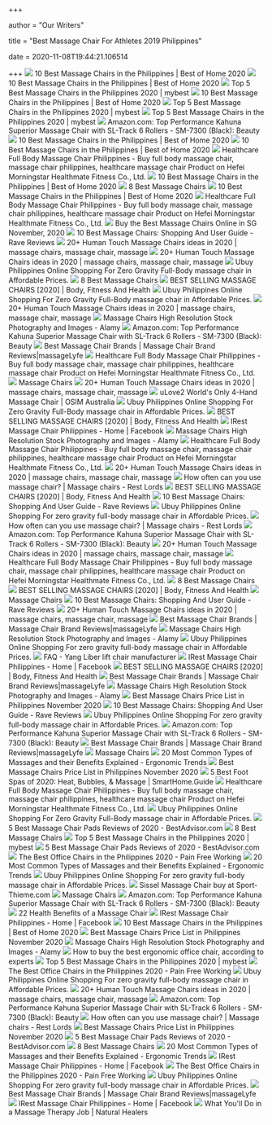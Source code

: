 +++
        
author = "Our Writers"
        
title = "Best Massage Chair For Athletes 2019 Philippines"
        
date = 2020-11-08T19:44:21.106514
        
+++
[ ![](https://i0.wp.com/www.theweddingvowsg.com/wp-content/uploads/2020/09/Macy-4D-Massage-Chair-Philippines.jpg?fit=1200%2C1200&ssl=1)](https://i0.wp.com/www.theweddingvowsg.com/wp-content/uploads/2020/09/Macy-4D-Massage-Chair-Philippines.jpg?fit=1200%2C1200&ssl=1) 10 Best Massage Chairs in the Philippines | Best of Home 2020
[ ![](https://i2.wp.com/www.theweddingvowsg.com/wp-content/uploads/2020/09/Modern-Relax-Massage-Chair-Philippines.jpg?resize=340%2C340&ssl=1)](https://i2.wp.com/www.theweddingvowsg.com/wp-content/uploads/2020/09/Modern-Relax-Massage-Chair-Philippines.jpg?resize=340%2C340&ssl=1) 10 Best Massage Chairs in the Philippines | Best of Home 2020
[ ![](https://img.my-best.ph/press_component/images/a491bf372f10b7a0378bbc9239fd271a.jpg?ixlib=rails-3.1.0&auto=compress&q=70&lossless=0&w=690&fit=max)](https://img.my-best.ph/press_component/images/a491bf372f10b7a0378bbc9239fd271a.jpg?ixlib=rails-3.1.0&auto=compress&q=70&lossless=0&w=690&fit=max) Top 5 Best Massage Chairs in the Philippines 2020 | mybest
[ ![](https://i2.wp.com/www.theweddingvowsg.com/wp-content/uploads/2020/09/KEMILNG-Luxurious-Whole-Body-Massage-Chair-Philippines.jpg?resize=340%2C340&ssl=1)](https://i2.wp.com/www.theweddingvowsg.com/wp-content/uploads/2020/09/KEMILNG-Luxurious-Whole-Body-Massage-Chair-Philippines.jpg?resize=340%2C340&ssl=1) 10 Best Massage Chairs in the Philippines | Best of Home 2020
[ ![](https://img.my-best.ph/press_component/item_part_images/662971ac85905229b40694597e58b802.jpg?ixlib=rails-3.1.0&auto=compress&q=70&lossless=0&w=196&h=196&fit=clip)](https://img.my-best.ph/press_component/item_part_images/662971ac85905229b40694597e58b802.jpg?ixlib=rails-3.1.0&auto=compress&q=70&lossless=0&w=196&h=196&fit=clip) Top 5 Best Massage Chairs in the Philippines 2020 | mybest
[ ![](https://img.my-best.ph/press_component/item_part_images/895812581822fc76c0396487d7f57aa2.jpg?ixlib=rails-3.1.0&auto=compress&q=70&lossless=0&w=196&h=196&fit=clip)](https://img.my-best.ph/press_component/item_part_images/895812581822fc76c0396487d7f57aa2.jpg?ixlib=rails-3.1.0&auto=compress&q=70&lossless=0&w=196&h=196&fit=clip) Top 5 Best Massage Chairs in the Philippines 2020 | mybest
[ ![](https://images-na.ssl-images-amazon.com/images/I/61oLYiPdR9L._SY450_.jpg)](https://images-na.ssl-images-amazon.com/images/I/61oLYiPdR9L._SY450_.jpg) Amazon.com: Top Performance Kahuna Superior Massage Chair with SL-Track 6  Rollers - SM-7300 (Black): Beauty
[ ![](https://i2.wp.com/www.theweddingvowsg.com/wp-content/uploads/2020/09/Home-and-Office-Spa-Massage-Chair-Philippines.jpg?resize=340%2C340&ssl=1)](https://i2.wp.com/www.theweddingvowsg.com/wp-content/uploads/2020/09/Home-and-Office-Spa-Massage-Chair-Philippines.jpg?resize=340%2C340&ssl=1) 10 Best Massage Chairs in the Philippines | Best of Home 2020
[ ![](https://i0.wp.com/www.theweddingvowsg.com/wp-content/uploads/2020/09/OEM-3D-Massage-Chair-Philippines.jpg?resize=750%2C1100&ssl=1)](https://i0.wp.com/www.theweddingvowsg.com/wp-content/uploads/2020/09/OEM-3D-Massage-Chair-Philippines.jpg?resize=750%2C1100&ssl=1) 10 Best Massage Chairs in the Philippines | Best of Home 2020
[ ![](https://5lrorwxhmllqiik.leadongcdn.com/cloud/mpBqjKjqRimSjiiooijo/Full-Body-Massage-Chair-400-400.jpg)](https://5lrorwxhmllqiik.leadongcdn.com/cloud/mpBqjKjqRimSjiiooijo/Full-Body-Massage-Chair-400-400.jpg) Healthcare Full Body Massage Chair Philippines - Buy full body massage chair,  massage chair philippines, healthcare massage chair Product on Hefei  Morningstar Healthmate Fitness Co., Ltd.
[ ![](https://i2.wp.com/www.theweddingvowsg.com/wp-content/uploads/2020/09/GEBCO-SL-Massage-Chair-Philippines.jpg?resize=539%2C332&ssl=1)](https://i2.wp.com/www.theweddingvowsg.com/wp-content/uploads/2020/09/GEBCO-SL-Massage-Chair-Philippines.jpg?resize=539%2C332&ssl=1) 10 Best Massage Chairs in the Philippines | Best of Home 2020
[ ![](https://s.yimg.com/ny/api/res/1.2/8j093AIogCe2_JGIhHthBw--/YXBwaWQ9aGlnaGxhbmRlcjtoPTY2Ng--/https://images.fatherly.com/wp-content/uploads/2019/03/massagechairs-header.jpg?q=65&enable=upscale&w=1200)](https://s.yimg.com/ny/api/res/1.2/8j093AIogCe2_JGIhHthBw--/YXBwaWQ9aGlnaGxhbmRlcjtoPTY2Ng--/https://images.fatherly.com/wp-content/uploads/2019/03/massagechairs-header.jpg?q=65&enable=upscale&w=1200) 8 Best Massage Chairs
[ ![](https://i2.wp.com/www.theweddingvowsg.com/wp-content/uploads/2020/09/Macy-Automatic-Massage-Chair-Philippines.jpg?resize=960%2C975&ssl=1)](https://i2.wp.com/www.theweddingvowsg.com/wp-content/uploads/2020/09/Macy-Automatic-Massage-Chair-Philippines.jpg?resize=960%2C975&ssl=1) 10 Best Massage Chairs in the Philippines | Best of Home 2020
[ ![](https://5nrorwxhmllqjik.leadongcdn.com/cloud/mkBqjKjqRimSjiiorjjo/massage-chair-philippines-460-460.jpg)](https://5nrorwxhmllqjik.leadongcdn.com/cloud/mkBqjKjqRimSjiiorjjo/massage-chair-philippines-460-460.jpg) Healthcare Full Body Massage Chair Philippines - Buy full body massage chair,  massage chair philippines, healthcare massage chair Product on Hefei  Morningstar Healthmate Fitness Co., Ltd.
[ ![](https://a.ipricegroup.com/media/Lyn/Massage_Chairs_SG.jpg)](https://a.ipricegroup.com/media/Lyn/Massage_Chairs_SG.jpg) Buy the Best Massage Chairs Online in SG November, 2020
[ ![](https://www.ravereviews.org/wp-content/uploads/2018/12/RAVE-2-MassageChairs-Relaxonchair.jpg)](https://www.ravereviews.org/wp-content/uploads/2018/12/RAVE-2-MassageChairs-Relaxonchair.jpg) 10 Best Massage Chairs: Shopping And User Guide - Rave Reviews
[ ![](https://i.pinimg.com/236x/90/76/e8/9076e8555e68f3c27f99fb9911aef600.jpg)](https://i.pinimg.com/236x/90/76/e8/9076e8555e68f3c27f99fb9911aef600.jpg) 20+ Human Touch Massage Chairs ideas in 2020 | massage chairs, massage chair,  massage
[ ![](https://i.pinimg.com/236x/47/e0/3e/47e03ef3da162af5a0800c0cd94c604d.jpg)](https://i.pinimg.com/236x/47/e0/3e/47e03ef3da162af5a0800c0cd94c604d.jpg) 20+ Human Touch Massage Chairs ideas in 2020 | massage chairs, massage chair,  massage
[ ![](https://www.ubuy.com.ph/productimg/?image=aHR0cHM6Ly9tLm1lZGlhLWFtYXpvbi5jb20vaW1hZ2VzL0kvNjFnYkgwclBPNEwuX0FDX1VTMjE4Xy5qcGc.jpg)](https://www.ubuy.com.ph/productimg/?image=aHR0cHM6Ly9tLm1lZGlhLWFtYXpvbi5jb20vaW1hZ2VzL0kvNjFnYkgwclBPNEwuX0FDX1VTMjE4Xy5qcGc.jpg) Ubuy Philippines Online Shopping For Zero Gravity Full-Body massage chair  in Affordable Prices.
[ ![](https://s.yimg.com/ny/api/res/1.2/Qi8vp4IdP6gmwB7NYza4UQ--/YXBwaWQ9aGlnaGxhbmRlcjtoPTY2Ng--/https://media.zenfs.com/en-US/fatherly_721/295dc7e75d41f20000f7dd35c69dd9be)](https://s.yimg.com/ny/api/res/1.2/Qi8vp4IdP6gmwB7NYza4UQ--/YXBwaWQ9aGlnaGxhbmRlcjtoPTY2Ng--/https://media.zenfs.com/en-US/fatherly_721/295dc7e75d41f20000f7dd35c69dd9be) 8 Best Massage Chairs
[ ![](http://bodyfitnessandhealth.com/wp-content/uploads/2019/10/81XbYPzoaLL._SL1500_-300x300.jpg)](http://bodyfitnessandhealth.com/wp-content/uploads/2019/10/81XbYPzoaLL._SL1500_-300x300.jpg) BEST SELLING MASSAGE CHAIRS [2020] | Body, Fitness And Health
[ ![](https://www.ubuy.com.ph/productimg/?image=aHR0cHM6Ly9tLm1lZGlhLWFtYXpvbi5jb20vaW1hZ2VzL0kvNzF3MXcxdFRMZUwuX0FDX1VTMjE4Xy5qcGc.jpg)](https://www.ubuy.com.ph/productimg/?image=aHR0cHM6Ly9tLm1lZGlhLWFtYXpvbi5jb20vaW1hZ2VzL0kvNzF3MXcxdFRMZUwuX0FDX1VTMjE4Xy5qcGc.jpg) Ubuy Philippines Online Shopping For Zero Gravity Full-Body massage chair  in Affordable Prices.
[ ![](https://i.pinimg.com/236x/2e/d7/c1/2ed7c125ee822bfa86450174b590914c.jpg)](https://i.pinimg.com/236x/2e/d7/c1/2ed7c125ee822bfa86450174b590914c.jpg) 20+ Human Touch Massage Chairs ideas in 2020 | massage chairs, massage chair,  massage
[ ![](https://c8.alamy.com/comp/TDNTFJ/chelyabinsk-region-russia-june-2019-beige-and-black-massage-chairs-in-the-store-TDNTFJ.jpg)](https://c8.alamy.com/comp/TDNTFJ/chelyabinsk-region-russia-june-2019-beige-and-black-massage-chairs-in-the-store-TDNTFJ.jpg) Massage Chairs High Resolution Stock Photography and Images - Alamy
[ ![](https://m.media-amazon.com/images/S/aplus-seller-content-images-us-east-1/ATVPDKIKX0DER/A3BGPX4C7IRANN/B077416M4M/fC0pSRuJRmOF._UX300_TTW__.jpg)](https://m.media-amazon.com/images/S/aplus-seller-content-images-us-east-1/ATVPDKIKX0DER/A3BGPX4C7IRANN/B077416M4M/fC0pSRuJRmOF._UX300_TTW__.jpg) Amazon.com: Top Performance Kahuna Superior Massage Chair with SL-Track 6  Rollers - SM-7300 (Black): Beauty
[ ![](https://massagelyfe.com/wp-content/uploads/2019/11/Screen-Shot-2019-11-30-at-2.08.03-PM.png)](https://massagelyfe.com/wp-content/uploads/2019/11/Screen-Shot-2019-11-30-at-2.08.03-PM.png) Best Massage Chair Brands | Massage Chair Brand Reviews|massageLyfe
[ ![](https://5nrorwxhmllqjik.leadongcdn.com/cloud/moBqjKjqRimSjiiolijo/massage-chair-philippines.jpg)](https://5nrorwxhmllqjik.leadongcdn.com/cloud/moBqjKjqRimSjiiolijo/massage-chair-philippines.jpg) Healthcare Full Body Massage Chair Philippines - Buy full body massage chair,  massage chair philippines, healthcare massage chair Product on Hefei  Morningstar Healthmate Fitness Co., Ltd.
[ ![](https://cdn.shopify.com/s/files/1/0131/2794/2202/collections/CW000713-002.PT03.jpg?v=1588194375)](https://cdn.shopify.com/s/files/1/0131/2794/2202/collections/CW000713-002.PT03.jpg?v=1588194375) Massage Chairs
[ ![](https://i.pinimg.com/236x/f2/5d/ad/f25dadebbfbe8c5a6708b4d024f43ce1.jpg)](https://i.pinimg.com/236x/f2/5d/ad/f25dadebbfbe8c5a6708b4d024f43ce1.jpg) 20+ Human Touch Massage Chairs ideas in 2020 | massage chairs, massage chair,  massage
[ ![](https://cdn.shopify.com/s/files/1/0361/5362/2663/products/ulove2-massage-chair-product-image-ruby-sqr_2_7_1024x1024.jpg?v=1585187492)](https://cdn.shopify.com/s/files/1/0361/5362/2663/products/ulove2-massage-chair-product-image-ruby-sqr_2_7_1024x1024.jpg?v=1585187492) uLove2 World's Only 4-Hand Massage Chair | OSIM Australia
[ ![](https://www.ubuy.com.ph/productimg/?image=aHR0cHM6Ly9tLm1lZGlhLWFtYXpvbi5jb20vaW1hZ2VzL0kvNjFVakd0c0RHcEwuX0FDX1VTMjE4Xy5qcGc.jpg)](https://www.ubuy.com.ph/productimg/?image=aHR0cHM6Ly9tLm1lZGlhLWFtYXpvbi5jb20vaW1hZ2VzL0kvNjFVakd0c0RHcEwuX0FDX1VTMjE4Xy5qcGc.jpg) Ubuy Philippines Online Shopping For Zero Gravity Full-Body massage chair  in Affordable Prices.
[ ![](http://bodyfitnessandhealth.com/wp-content/uploads/2019/10/41m2w8fU3bL._AC_SY400_-300x282.jpg)](http://bodyfitnessandhealth.com/wp-content/uploads/2019/10/41m2w8fU3bL._AC_SY400_-300x282.jpg) BEST SELLING MASSAGE CHAIRS [2020] | Body, Fitness And Health
[ ![](https://lookaside.fbsbx.com/lookaside/crawler/media/?media_id=3710688388953608)](https://lookaside.fbsbx.com/lookaside/crawler/media/?media_id=3710688388953608) IRest Massage Chair Philippines - Home | Facebook
[ ![](https://c8.alamy.com/comp/TDNTFH/chelyabinsk-region-russia-june-2019-beige-and-black-massage-chairs-in-the-store-TDNTFH.jpg)](https://c8.alamy.com/comp/TDNTFH/chelyabinsk-region-russia-june-2019-beige-and-black-massage-chairs-in-the-store-TDNTFH.jpg) Massage Chairs High Resolution Stock Photography and Images - Alamy
[ ![](https://5nrorwxhmllqjik.leadongcdn.com/cloud/mrBqjKjqRimSjiiopijq/healthcare-massage-chair-460-460.jpg)](https://5nrorwxhmllqjik.leadongcdn.com/cloud/mrBqjKjqRimSjiiopijq/healthcare-massage-chair-460-460.jpg) Healthcare Full Body Massage Chair Philippines - Buy full body massage chair,  massage chair philippines, healthcare massage chair Product on Hefei  Morningstar Healthmate Fitness Co., Ltd.
[ ![](https://i.pinimg.com/236x/17/3f/b1/173fb17d148eae6700f22bf9fda557b7.jpg)](https://i.pinimg.com/236x/17/3f/b1/173fb17d148eae6700f22bf9fda557b7.jpg) 20+ Human Touch Massage Chairs ideas in 2020 | massage chairs, massage chair,  massage
[ ![](https://restlords.com/wp-content/uploads/massage-chairs-offer-RestLords-2019-1440.jpg)](https://restlords.com/wp-content/uploads/massage-chairs-offer-RestLords-2019-1440.jpg) How often can you use massage chair? | Massage chairs - Rest Lords
[ ![](http://bodyfitnessandhealth.com/wp-content/uploads/2019/10/41e8MJEiGL._AC_SY400_-300x286.jpg)](http://bodyfitnessandhealth.com/wp-content/uploads/2019/10/41e8MJEiGL._AC_SY400_-300x286.jpg) BEST SELLING MASSAGE CHAIRS [2020] | Body, Fitness And Health
[ ![](https://www.ravereviews.org/wp-content/uploads/2020/06/RAVE-Review-MassageChair-Header.jpg)](https://www.ravereviews.org/wp-content/uploads/2020/06/RAVE-Review-MassageChair-Header.jpg) 10 Best Massage Chairs: Shopping And User Guide - Rave Reviews
[ ![](https://www.ubuy.com.ph/productimg/?image=aHR0cHM6Ly9pbWFnZXMtbmEuc3NsLWltYWdlcy1hbWF6b24uY29tL2ltYWdlcy9JLzcxejlLazElMkJGaEwuX1NTNDAwXy5qcGc.jpg)](https://www.ubuy.com.ph/productimg/?image=aHR0cHM6Ly9pbWFnZXMtbmEuc3NsLWltYWdlcy1hbWF6b24uY29tL2ltYWdlcy9JLzcxejlLazElMkJGaEwuX1NTNDAwXy5qcGc.jpg) Ubuy Philippines Online Shopping For zero gravity full-body massage chair  in Affordable Prices.
[ ![](https://restlords.com/wp-content/uploads/promotions-massage-chairs-2020-1-1440.jpg)](https://restlords.com/wp-content/uploads/promotions-massage-chairs-2020-1-1440.jpg) How often can you use massage chair? | Massage chairs - Rest Lords
[ ![](https://m.media-amazon.com/images/S/aplus-seller-content-images-us-east-1/ATVPDKIKX0DER/A3BGPX4C7IRANN/B077416M4M/XBDYKaSQYyS._UX300_TTW__.jpg)](https://m.media-amazon.com/images/S/aplus-seller-content-images-us-east-1/ATVPDKIKX0DER/A3BGPX4C7IRANN/B077416M4M/XBDYKaSQYyS._UX300_TTW__.jpg) Amazon.com: Top Performance Kahuna Superior Massage Chair with SL-Track 6  Rollers - SM-7300 (Black): Beauty
[ ![](https://i.pinimg.com/236x/40/84/b4/4084b45316005fbd06d46ff54624c0d6--massage-chairs.jpg)](https://i.pinimg.com/236x/40/84/b4/4084b45316005fbd06d46ff54624c0d6--massage-chairs.jpg) 20+ Human Touch Massage Chairs ideas in 2020 | massage chairs, massage chair,  massage
[ ![](https://5krorwxhmllqrik.leadongcdn.com/cloud/miBqjKjqRimSjiiomijq/healthcare-massage-chair-460-460.jpg)](https://5krorwxhmllqrik.leadongcdn.com/cloud/miBqjKjqRimSjiiomijq/healthcare-massage-chair-460-460.jpg) Healthcare Full Body Massage Chair Philippines - Buy full body massage chair,  massage chair philippines, healthcare massage chair Product on Hefei  Morningstar Healthmate Fitness Co., Ltd.
[ ![](https://s.yimg.com/ny/api/res/1.2/81DJReh2j7.06wITzBVC0Q--/YXBwaWQ9aGlnaGxhbmRlcjt3PTY0MA--/https://media.zenfs.com/en-US/fatherly_721/1ec163c068e6243422e560eb7e0fd4cb)](https://s.yimg.com/ny/api/res/1.2/81DJReh2j7.06wITzBVC0Q--/YXBwaWQ9aGlnaGxhbmRlcjt3PTY0MA--/https://media.zenfs.com/en-US/fatherly_721/1ec163c068e6243422e560eb7e0fd4cb) 8 Best Massage Chairs
[ ![](http://bodyfitnessandhealth.com/wp-content/uploads/2019/10/41fVSBwVchL._AC_SY400_-300x282.jpg)](http://bodyfitnessandhealth.com/wp-content/uploads/2019/10/41fVSBwVchL._AC_SY400_-300x282.jpg) BEST SELLING MASSAGE CHAIRS [2020] | Body, Fitness And Health
[ ![](https://cdn.shopify.com/s/files/1/0131/2794/2202/files/best_massage_chair_f2ffb045-bf87-4785-b253-12584e5c0c88_480x480.jpg?v=1602745685)](https://cdn.shopify.com/s/files/1/0131/2794/2202/files/best_massage_chair_f2ffb045-bf87-4785-b253-12584e5c0c88_480x480.jpg?v=1602745685) Massage Chairs
[ ![](https://www.ravereviews.org/wp-content/uploads/2018/12/RAVE-9-MassageChairs-BestChoice.jpg)](https://www.ravereviews.org/wp-content/uploads/2018/12/RAVE-9-MassageChairs-BestChoice.jpg) 10 Best Massage Chairs: Shopping And User Guide - Rave Reviews
[ ![](https://i.pinimg.com/236x/d5/5b/d8/d55bd80d22bc3d60aa89623851631bac.jpg)](https://i.pinimg.com/236x/d5/5b/d8/d55bd80d22bc3d60aa89623851631bac.jpg) 20+ Human Touch Massage Chairs ideas in 2020 | massage chairs, massage chair,  massage
[ ![](https://massagelyfe.com/wp-content/uploads/2020/01/Screen-Shot-2020-01-16-at-6.36.31-PM-1024x767.png)](https://massagelyfe.com/wp-content/uploads/2020/01/Screen-Shot-2020-01-16-at-6.36.31-PM-1024x767.png) Best Massage Chair Brands | Massage Chair Brand Reviews|massageLyfe
[ ![](https://c8.alamy.com/comp/TDNTFT/chelyabinsk-region-russia-june-2019-beige-and-black-massage-chairs-in-the-store-TDNTFT.jpg)](https://c8.alamy.com/comp/TDNTFT/chelyabinsk-region-russia-june-2019-beige-and-black-massage-chairs-in-the-store-TDNTFT.jpg) Massage Chairs High Resolution Stock Photography and Images - Alamy
[ ![](https://www.ubuy.com.ph/productimg/?image=aHR0cHM6Ly9pbWFnZXMtbmEuc3NsLWltYWdlcy1hbWF6b24uY29tL2ltYWdlcy9JLzcxRlgySnBaYjBMLl9TUzQwMF8uanBn.jpg)](https://www.ubuy.com.ph/productimg/?image=aHR0cHM6Ly9pbWFnZXMtbmEuc3NsLWltYWdlcy1hbWF6b24uY29tL2ltYWdlcy9JLzcxRlgySnBaYjBMLl9TUzQwMF8uanBn.jpg) Ubuy Philippines Online Shopping For zero gravity full-body massage chair  in Affordable Prices.
[ ![](https://theliveyoung.com/wp-content/uploads/2019/09/yang-liber-industry-products.jpg)](https://theliveyoung.com/wp-content/uploads/2019/09/yang-liber-industry-products.jpg) FAQ - Yang Liber lift chair manufacturer
[ ![](https://lookaside.fbsbx.com/lookaside/crawler/media/?media_id=3710667075622406)](https://lookaside.fbsbx.com/lookaside/crawler/media/?media_id=3710667075622406) IRest Massage Chair Philippines - Home | Facebook
[ ![](http://bodyfitnessandhealth.com/wp-content/uploads/2019/10/71rRr6jUTuL._SL1500_-300x300.jpg)](http://bodyfitnessandhealth.com/wp-content/uploads/2019/10/71rRr6jUTuL._SL1500_-300x300.jpg) BEST SELLING MASSAGE CHAIRS [2020] | Body, Fitness And Health
[ ![](https://massagelyfe.com/wp-content/uploads/2020/01/Screen-Shot-2020-01-23-at-8.44.42-PM.png)](https://massagelyfe.com/wp-content/uploads/2020/01/Screen-Shot-2020-01-23-at-8.44.42-PM.png) Best Massage Chair Brands | Massage Chair Brand Reviews|massageLyfe
[ ![](https://c8.alamy.com/comp/TDNTG4/chelyabinsk-region-russia-june-2019-beige-and-black-massage-chairs-in-the-store-TDNTG4.jpg)](https://c8.alamy.com/comp/TDNTG4/chelyabinsk-region-russia-june-2019-beige-and-black-massage-chairs-in-the-store-TDNTG4.jpg) Massage Chairs High Resolution Stock Photography and Images - Alamy
[ ![](https://p.ipricegroup.com/a72420e32f28f13bb1978ac67646ea99e412c43f_0.jpg)](https://p.ipricegroup.com/a72420e32f28f13bb1978ac67646ea99e412c43f_0.jpg) Best Massage Chairs Price List in Philippines November 2020
[ ![](https://www.ravereviews.org/wp-content/uploads/2018/12/RAVE-10-MassageChairs-HumanTouch.jpg)](https://www.ravereviews.org/wp-content/uploads/2018/12/RAVE-10-MassageChairs-HumanTouch.jpg) 10 Best Massage Chairs: Shopping And User Guide - Rave Reviews
[ ![](https://www.ubuy.com.ph/productimg/?image=aHR0cHM6Ly9pbWFnZXMtbmEuc3NsLWltYWdlcy1hbWF6b24uY29tL2ltYWdlcy9JLzgxNEZpZTNDM3RMLl9TUzQwMF8uanBn.jpg)](https://www.ubuy.com.ph/productimg/?image=aHR0cHM6Ly9pbWFnZXMtbmEuc3NsLWltYWdlcy1hbWF6b24uY29tL2ltYWdlcy9JLzgxNEZpZTNDM3RMLl9TUzQwMF8uanBn.jpg) Ubuy Philippines Online Shopping For zero gravity full-body massage chair  in Affordable Prices.
[ ![](https://m.media-amazon.com/images/S/aplus-seller-content-images-us-east-1/ATVPDKIKX0DER/A3BGPX4C7IRANN/B077416M4M/miIHwg9rRkSP._UX970_TTW__.jpg)](https://m.media-amazon.com/images/S/aplus-seller-content-images-us-east-1/ATVPDKIKX0DER/A3BGPX4C7IRANN/B077416M4M/miIHwg9rRkSP._UX970_TTW__.jpg) Amazon.com: Top Performance Kahuna Superior Massage Chair with SL-Track 6  Rollers - SM-7300 (Black): Beauty
[ ![](https://massagelyfe.com/wp-content/uploads/2020/01/Screen-Shot-2020-01-17-at-8.32.37-PM-930x1024.png)](https://massagelyfe.com/wp-content/uploads/2020/01/Screen-Shot-2020-01-17-at-8.32.37-PM-930x1024.png) Best Massage Chair Brands | Massage Chair Brand Reviews|massageLyfe
[ ![](https://cdn.shopify.com/s/files/1/0131/2794/2202/files/best_massage_chair_3_480x480.jpg?v=1602746679)](https://cdn.shopify.com/s/files/1/0131/2794/2202/files/best_massage_chair_3_480x480.jpg?v=1602746679) Massage Chairs
[ ![](https://i2.wp.com/ergonomictrends.com/wp-content/uploads/2019/04/best-heated-massage-office-chairs-pads.jpg?resize=350%2C200)](https://i2.wp.com/ergonomictrends.com/wp-content/uploads/2019/04/best-heated-massage-office-chairs-pads.jpg?resize=350%2C200) 20 Most Common Types of Massages and their Benefits Explained - Ergonomic  Trends
[ ![](https://p.ipricegroup.com/23db747c1bff21f4eb5db18076b4f457e1b3d43e_0.jpg)](https://p.ipricegroup.com/23db747c1bff21f4eb5db18076b4f457e1b3d43e_0.jpg) Best Massage Chairs Price List in Philippines November 2020
[ ![](https://23aiyo90nb2su46r3da4zqnx-wpengine.netdna-ssl.com/wp-content/uploads/2016/01/Best-Massage-Chair-Reviews.jpg)](https://23aiyo90nb2su46r3da4zqnx-wpengine.netdna-ssl.com/wp-content/uploads/2016/01/Best-Massage-Chair-Reviews.jpg) 5 Best Foot Spas of 2020: Heat, Bubbles, & Massage | SmartHome.Guide
[ ![](https://5krorwxhmllqrik.leadongcdn.com/cloud/mmBqjKjqRimSjiioqijo/Full-Body-Massage-Chair.jpg)](https://5krorwxhmllqrik.leadongcdn.com/cloud/mmBqjKjqRimSjiioqijo/Full-Body-Massage-Chair.jpg) Healthcare Full Body Massage Chair Philippines - Buy full body massage chair,  massage chair philippines, healthcare massage chair Product on Hefei  Morningstar Healthmate Fitness Co., Ltd.
[ ![](https://www.ubuy.com.ph/productimg/?image=aHR0cHM6Ly9tLm1lZGlhLWFtYXpvbi5jb20vaW1hZ2VzL0kvNjFrTDNtNThWekwuX0FDX1VTMjE4Xy5qcGc.jpg)](https://www.ubuy.com.ph/productimg/?image=aHR0cHM6Ly9tLm1lZGlhLWFtYXpvbi5jb20vaW1hZ2VzL0kvNjFrTDNtNThWekwuX0FDX1VTMjE4Xy5qcGc.jpg) Ubuy Philippines Online Shopping For Zero Gravity Full-Body massage chair  in Affordable Prices.
[ ![](https://cdn.bestadvisor.com/reviews/cb/d1/cbd1e7a209c65be006c7b03503ae0f3c.jpg)](https://cdn.bestadvisor.com/reviews/cb/d1/cbd1e7a209c65be006c7b03503ae0f3c.jpg) 5 Best Massage Chair Pads Reviews of 2020 - BestAdvisor.com
[ ![](https://s.yimg.com/ny/api/res/1.2/4hQIg9Cuz2M4X1AxECXvNw--/YXBwaWQ9aGlnaGxhbmRlcjtoPTY2Ng--/https://media.zenfs.com/en-US/fatherly_721/0d420442546ec01015c50afe3ddf3009)](https://s.yimg.com/ny/api/res/1.2/4hQIg9Cuz2M4X1AxECXvNw--/YXBwaWQ9aGlnaGxhbmRlcjtoPTY2Ng--/https://media.zenfs.com/en-US/fatherly_721/0d420442546ec01015c50afe3ddf3009) 8 Best Massage Chairs
[ ![](https://img.my-best.ph/press_component/images/e5c3cd858f7ffd02d0a961f15e3eb9c2.jpg?ixlib=rails-3.1.0&auto=compress&q=70&lossless=0&w=690&fit=max)](https://img.my-best.ph/press_component/images/e5c3cd858f7ffd02d0a961f15e3eb9c2.jpg?ixlib=rails-3.1.0&auto=compress&q=70&lossless=0&w=690&fit=max) Top 5 Best Massage Chairs in the Philippines 2020 | mybest
[ ![](https://cdn.bestadvisor.com/reviews/5d/c4/5dc4af2b18d97d68542dd6b139b550b6.jpg)](https://cdn.bestadvisor.com/reviews/5d/c4/5dc4af2b18d97d68542dd6b139b550b6.jpg) 5 Best Massage Chair Pads Reviews of 2020 - BestAdvisor.com
[ ![](https://nitrocdn.com/PBUPfwKmLzomemRunagDJMJnJODlTaii/assets/static/optimized/rev-7b76adc/wp-content/uploads/2019/09/Ergodynamic-Relax-LHT.png)](https://nitrocdn.com/PBUPfwKmLzomemRunagDJMJnJODlTaii/assets/static/optimized/rev-7b76adc/wp-content/uploads/2019/09/Ergodynamic-Relax-LHT.png) The Best Office Chairs in the Philippines 2020 - Pain Free Working
[ ![](http://ergonomictrends.com/wp-content/uploads/2018/12/most-common-massages-benefits.jpg)](http://ergonomictrends.com/wp-content/uploads/2018/12/most-common-massages-benefits.jpg) 20 Most Common Types of Massages and their Benefits Explained - Ergonomic  Trends
[ ![](https://www.ubuy.com.ph/productimg/?image=aHR0cHM6Ly9pbWFnZXMtbmEuc3NsLWltYWdlcy1hbWF6b24uY29tL2ltYWdlcy9JLzYxT1dFeGtLOGxMLl9TUzQwMF8uanBn.jpg)](https://www.ubuy.com.ph/productimg/?image=aHR0cHM6Ly9pbWFnZXMtbmEuc3NsLWltYWdlcy1hbWF6b24uY29tL2ltYWdlcy9JLzYxT1dFeGtLOGxMLl9TUzQwMF8uanBn.jpg) Ubuy Philippines Online Shopping For zero gravity full-body massage chair  in Affordable Prices.
[ ![](https://pimage.sport-thieme.de/detail-fillscale/sissel-massage-chair/212-5839-7)](https://pimage.sport-thieme.de/detail-fillscale/sissel-massage-chair/212-5839-7) Sissel Massage Chair buy at Sport-Thieme.com
[ ![](https://cdn.shopify.com/s/files/1/0131/2794/2202/files/commercial_massage_chair_SHB_480x480.jpg?v=1602746260)](https://cdn.shopify.com/s/files/1/0131/2794/2202/files/commercial_massage_chair_SHB_480x480.jpg?v=1602746260) Massage Chairs
[ ![](https://m.media-amazon.com/images/I/61Svsk-CZYL.jpg_SR247,139__BG0,0,0_.jpg)](https://m.media-amazon.com/images/I/61Svsk-CZYL.jpg_SR247,139__BG0,0,0_.jpg) Amazon.com: Top Performance Kahuna Superior Massage Chair with SL-Track 6  Rollers - SM-7300 (Black): Beauty
[ ![](https://cdn.shopify.com/s/files/1/2698/4416/files/CZ-640-3_large.jpg?v=1576620323)](https://cdn.shopify.com/s/files/1/2698/4416/files/CZ-640-3_large.jpg?v=1576620323) 22 Health Benefits of a Massage Chair
[ ![](https://lookaside.fbsbx.com/lookaside/crawler/media/?media_id=103531924725538)](https://lookaside.fbsbx.com/lookaside/crawler/media/?media_id=103531924725538) IRest Massage Chair Philippines - Home | Facebook
[ ![](https://i2.wp.com/www.theweddingvowsg.com/wp-content/uploads/2020/09/BENBO-automatic-massage-chair.jpg?resize=820%2C1090&ssl=1)](https://i2.wp.com/www.theweddingvowsg.com/wp-content/uploads/2020/09/BENBO-automatic-massage-chair.jpg?resize=820%2C1090&ssl=1) 10 Best Massage Chairs in the Philippines | Best of Home 2020
[ ![](https://p.ipricegroup.com/12e3eb8e94e88d4d4f4221dc7913a09baba62d7d_0.jpg)](https://p.ipricegroup.com/12e3eb8e94e88d4d4f4221dc7913a09baba62d7d_0.jpg) Best Massage Chairs Price List in Philippines November 2020
[ ![](https://c8.alamy.com/comp/JXBH9T/antipolo-city-philippines-august-13-2017-customers-sit-and-relax-on-JXBH9T.jpg)](https://c8.alamy.com/comp/JXBH9T/antipolo-city-philippines-august-13-2017-customers-sit-and-relax-on-JXBH9T.jpg) Massage Chairs High Resolution Stock Photography and Images - Alamy
[ ![](https://media2.s-nbcnews.com/i/newscms/2020_25/3390893/ergonomic-office-chairs-kr-2x1-tease-200618_38008296185ce90fd52b401caf79df24.jpg)](https://media2.s-nbcnews.com/i/newscms/2020_25/3390893/ergonomic-office-chairs-kr-2x1-tease-200618_38008296185ce90fd52b401caf79df24.jpg) How to buy the best ergonomic office chair, according to experts
[ ![](https://img.my-best.ph/press_component/item_part_images/11e0e3e078d9a76d04ee4929ebc5ed08.jpg?ixlib=rails-3.1.0&auto=compress&q=70&lossless=0&w=196&h=196&fit=clip)](https://img.my-best.ph/press_component/item_part_images/11e0e3e078d9a76d04ee4929ebc5ed08.jpg?ixlib=rails-3.1.0&auto=compress&q=70&lossless=0&w=196&h=196&fit=clip) Top 5 Best Massage Chairs in the Philippines 2020 | mybest
[ ![](https://www.painfreeworking.com/wp-content/uploads/2019/09/desk-chairs.jpg)](https://www.painfreeworking.com/wp-content/uploads/2019/09/desk-chairs.jpg) The Best Office Chairs in the Philippines 2020 - Pain Free Working
[ ![](https://www.ubuy.com.ph/productimg/?image=aHR0cHM6Ly9pbWFnZXMtbmEuc3NsLWltYWdlcy1hbWF6b24uY29tL2ltYWdlcy9JLzcxUVRzSXdmTTlMLl9TUzQwMF8uanBn.jpg)](https://www.ubuy.com.ph/productimg/?image=aHR0cHM6Ly9pbWFnZXMtbmEuc3NsLWltYWdlcy1hbWF6b24uY29tL2ltYWdlcy9JLzcxUVRzSXdmTTlMLl9TUzQwMF8uanBn.jpg) Ubuy Philippines Online Shopping For zero gravity full-body massage chair  in Affordable Prices.
[ ![](https://i.pinimg.com/236x/a1/40/c8/a140c8c332f056d930b736c8387248ec.jpg)](https://i.pinimg.com/236x/a1/40/c8/a140c8c332f056d930b736c8387248ec.jpg) 20+ Human Touch Massage Chairs ideas in 2020 | massage chairs, massage chair,  massage
[ ![](https://m.media-amazon.com/images/S/aplus-seller-content-images-us-east-1/ATVPDKIKX0DER/A3BGPX4C7IRANN/B077416M4M/mRxR0ri4TdGg._UX300_TTW__.jpg)](https://m.media-amazon.com/images/S/aplus-seller-content-images-us-east-1/ATVPDKIKX0DER/A3BGPX4C7IRANN/B077416M4M/mRxR0ri4TdGg._UX300_TTW__.jpg) Amazon.com: Top Performance Kahuna Superior Massage Chair with SL-Track 6  Rollers - SM-7300 (Black): Beauty
[ ![](https://restlords.com/wp-content/uploads/porownanie-foteli-masujacych-massaggio-rest-lords-post-2-EN.jpg)](https://restlords.com/wp-content/uploads/porownanie-foteli-masujacych-massaggio-rest-lords-post-2-EN.jpg) How often can you use massage chair? | Massage chairs - Rest Lords
[ ![](https://p.ipricegroup.com/7d79c92cb5d9f96b44f788ef050dcd13395f38a2_0.jpg)](https://p.ipricegroup.com/7d79c92cb5d9f96b44f788ef050dcd13395f38a2_0.jpg) Best Massage Chairs Price List in Philippines November 2020
[ ![](https://cdn.bestadvisor.com/reviews/de/fd/defd6aa6114be5a288af1ef9c4ab77fe.jpg)](https://cdn.bestadvisor.com/reviews/de/fd/defd6aa6114be5a288af1ef9c4ab77fe.jpg) 5 Best Massage Chair Pads Reviews of 2020 - BestAdvisor.com
[ ![](https://s.yimg.com/ny/api/res/1.2/4AdvremYquGNJfPTqk2w5g--/YXBwaWQ9aGlnaGxhbmRlcjtoPTY2Ng--/https://media.zenfs.com/en-US/fatherly_721/f87862d08330b68518cafbaf86fa7e43)](https://s.yimg.com/ny/api/res/1.2/4AdvremYquGNJfPTqk2w5g--/YXBwaWQ9aGlnaGxhbmRlcjtoPTY2Ng--/https://media.zenfs.com/en-US/fatherly_721/f87862d08330b68518cafbaf86fa7e43) 8 Best Massage Chairs
[ ![](https://i1.wp.com/ergonomictrends.com/wp-content/uploads/2017/11/best-massage-chairs-by-price-reviewed.png?resize=350%2C200)](https://i1.wp.com/ergonomictrends.com/wp-content/uploads/2017/11/best-massage-chairs-by-price-reviewed.png?resize=350%2C200) 20 Most Common Types of Massages and their Benefits Explained - Ergonomic  Trends
[ ![](https://lookaside.fbsbx.com/lookaside/crawler/media/?media_id=3710688418953605)](https://lookaside.fbsbx.com/lookaside/crawler/media/?media_id=3710688418953605) IRest Massage Chair Philippines - Home | Facebook
[ ![](https://nitrocdn.com/PBUPfwKmLzomemRunagDJMJnJODlTaii/assets/static/source/rev-7b76adc/wp-content/uploads/2019/09/Ergodynamic-HBC-116N.jpg)](https://nitrocdn.com/PBUPfwKmLzomemRunagDJMJnJODlTaii/assets/static/source/rev-7b76adc/wp-content/uploads/2019/09/Ergodynamic-HBC-116N.jpg) The Best Office Chairs in the Philippines 2020 - Pain Free Working
[ ![](https://www.ubuy.com.ph/productimg/?image=aHR0cHM6Ly9pbWFnZXMtbmEuc3NsLWltYWdlcy1hbWF6b24uY29tL2ltYWdlcy9JLzUxU0pKV1R5M0pMLl9TUzQwMF8uanBn.jpg)](https://www.ubuy.com.ph/productimg/?image=aHR0cHM6Ly9pbWFnZXMtbmEuc3NsLWltYWdlcy1hbWF6b24uY29tL2ltYWdlcy9JLzUxU0pKV1R5M0pMLl9TUzQwMF8uanBn.jpg) Ubuy Philippines Online Shopping For zero gravity full-body massage chair  in Affordable Prices.
[ ![](https://massagelyfe.com/wp-content/uploads/2020/01/Screen-Shot-2020-01-19-at-8.28.09-PM-1024x826.png)](https://massagelyfe.com/wp-content/uploads/2020/01/Screen-Shot-2020-01-19-at-8.28.09-PM-1024x826.png) Best Massage Chair Brands | Massage Chair Brand Reviews|massageLyfe
[ ![](https://lookaside.fbsbx.com/lookaside/crawler/media/?media_id=3710667168955730)](https://lookaside.fbsbx.com/lookaside/crawler/media/?media_id=3710667168955730) IRest Massage Chair Philippines - Home | Facebook
[ ![](https://149472197.v2.pressablecdn.com/wp-content/uploads/2020/01/massage-chair.png)](https://149472197.v2.pressablecdn.com/wp-content/uploads/2020/01/massage-chair.png) What You'll Do in a Massage Therapy Job | Natural Healers
